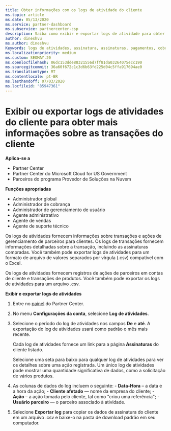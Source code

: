 ```yaml
---
title: Obter informações com os logs de atividade do cliente
ms.topic: article
ms.date: 05/13/2020
ms.service: partner-dashboard
ms.subservice: partnercenter-csp
description: Saiba como exibir e exportar logs de atividade para obter informações sobre transações de conta de cliente e outras atividades de gerenciamento de parceiros relacionadas ao cliente.
author: dineshvu
ms.author: dineshvu
Keywords: logs de atividades, assinatura, assinaturas, pagamentos, cobrança, transações
ms.localizationpriority: medium
ms.custom: SEOMAY.20
ms.openlocfilehash: 06dc153dde88321556d7ff81da03264075ecc190
ms.sourcegitcommit: 36a60f672c1c3d6b63fd225d04c5ffa917694ae0
ms.translationtype: MT
ms.contentlocale: pt-BR
ms.lasthandoff: 07/03/2020
ms.locfileid: "85947361"
---
```

# <a name="view-or-export-customer-activity-logs-for-more-insight-into-customer-transactions"></a>Exibir ou exportar logs de atividades do cliente para obter mais informações sobre as transações do cliente

**Aplica-se a**

- Partner Center
- Partner Center do Microsoft Cloud for US Government
- Parceiros do programa Provedor de Soluções na Nuvem

**Funções apropriadas**

- Administrador global
- Administrador de cobrança
- Administrador de gerenciamento de usuário
- Agente administrativo
- Agente de vendas
- Agente de suporte técnico

Os logs de atividades fornecem informações sobre transações e ações de gerenciamento de parceiros para clientes. Os logs de transações fornecem informações detalhadas sobre a transação, incluindo as assinaturas compradas. Você também pode exportar logs de atividades para um formato de arquivo de valores separados por vírgula (.csv) compatível com o Excel.

Os logs de atividades fornecem registros de ações de parceiros em contas de cliente e transações de produtos. Você também pode exportar os logs de atividades para um arquivo .csv.

**Exibir e exportar logs de atividades**

1. Entre no [painel](https://partner.microsoft.com/dashboard) do Partner Center.

2. No menu **Configurações da conta**, selecione **Log de atividades**.
2.  Selecione o período do log de atividades nos campos **De** e **até**. A exportação do log de atividades usará como padrão o mês mais recente.

    Cada log de atividades fornece um link para a página **Assinaturas** do cliente listado.

    Selecione uma seta para baixo para qualquer log de atividades para ver os detalhes sobre uma ação registrada. Um único log de atividades pode mostrar uma quantidade significativa de dados, como a solicitação de vários produtos.

3.   As colunas de dados do log incluem o seguinte:
    -   **Data-Hora** – a data e a hora da ação;
    -   **Cliente afetado** — nome da empresa do cliente;
    -   **Ação** – a ação tomada pelo cliente, tal como "criou uma referência";
    -   **Usuário parceiro** — o parceiro associado à atividade.

4.  Selecione **Exportar log** para copiar os dados de assinatura do cliente em um arquivo .csv e baixe-o na pasta de download padrão em seu computador.
    
 

 



